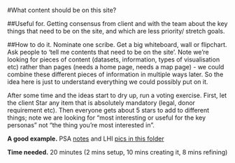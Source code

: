 #What content should be on this site?

##Useful for.
Getting consensus from client and with the team about the key things that need to be on the site, and which are less priority/ stretch goals. 

##How to do it. 
Nominate one scribe. Get a big whiteboard, wall or flipchart. Ask people to ‘tell me contents that need to be on the site’. Note we’re looking for pieces of content (datasets, information, types of visualisation etc) rather than pages (needs a home page, needs a map page) - we could combine these different pieces of information in multiple ways later. So the idea here is just to understand everything we could possibly put on it. 

After some time and the ideas start to dry up, run a voting exercise. First, let the client Star any item that is absolutely mandatory (legal, donor requirement etc). Then everyone gets about 5 stars to add to different things; note we are looking for “most interesting or useful for the key personas” not “the thing you’re most interested in”. 

**A good example.** PSA [notes](https://drive.google.com/drive/u/0/folders/1DAoxLXuO4gzlpCEMmvY0e6fN3iF0sVZS) and LHI [pics in this folder](https://drive.google.com/drive/u/0/folders/1Lxx39Ka8yhlZiPBBDDHrbZ5WpZmNg-RC)

**Time needed.** 20 minutes (2 mins setup, 10 mins creating it, 8 mins refining)
